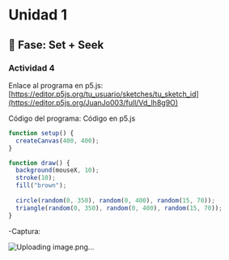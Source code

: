 # Unidad 1

## 🔎 Fase: Set + Seek

### Actividad 4

Enlace al programa en p5.js:
[https://editor.p5js.org/tu_usuario/sketches/tu_sketch_id](https://editor.p5js.org/JuanJo003/full/Vd_lh8g9O)

Código del programa:
Código en p5.js

```javascript
function setup() {
  createCanvas(400, 400);
}

function draw() {
  background(mouseX, 10);
  stroke(10);
  fill("brown");
  
  circle(random(0, 350), random(0, 400), random(15, 70));
  triangle(random(0, 350), random(0, 400), random(15, 70));  
}
```

-Captura:

![![Uploading image.png…]()
](./circulos.png)




